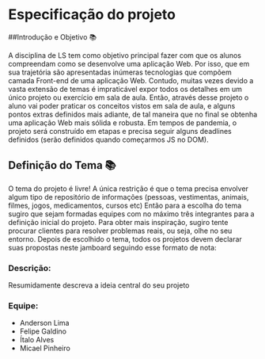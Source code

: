 # Especificação do projeto

##Introdução e Objetivo 📚

A disciplina de LS tem como objetivo principal fazer com que os alunos compreendam como se desenvolve uma aplicação Web. Por isso, que em sua trajetória são apresentadas inúmeras tecnologias que compõem camada Front-end de uma aplicação Web. Contudo, muitas vezes devido a vasta extensão de temas é impraticável expor todos os detalhes em um único projeto ou exercício em sala de aula.
Então, através desse projeto o aluno vai poder praticar os conceitos vistos em sala de aula, e alguns pontos extras definidos mais adiante, de tal maneira que no final se obtenha uma aplicação Web mais sólida e robusta.
Em tempos de pandemia, o projeto será construído em etapas e precisa seguir alguns deadlines definidos (serão definidos quando começarmos JS no DOM).
 
## Definição do Tema 📚

O tema do projeto é livre! A única restrição é que o tema precisa envolver algum tipo de repositório de informações (pessoas, vestimentas, animais, filmes, jogos, medicamentos, cursos etc)
Então para a escolha do tema sugiro que sejam formadas equipes com no máximo três integrantes para a definição inicial do projeto. Para obter mais inspiração, sugiro tente procurar clientes para resolver problemas reais, ou seja, olhe no seu entorno.
Depois de escolhido o tema, todos os projetos devem declarar suas propostas neste jamboard seguindo esse formato de nota:

### Descrição:
Resumidamente descreva a ideia central do seu projeto

### Equipe:
- Anderson Lima
- Felipe Galdino
- Ítalo Alves
- Micael Pinheiro
